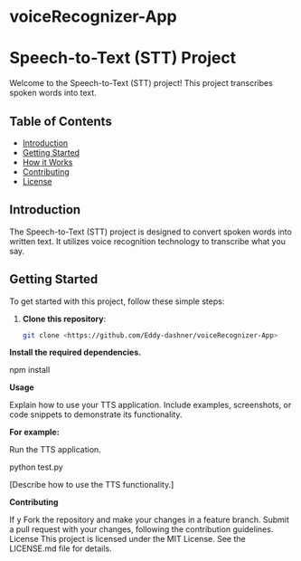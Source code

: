# voiceRecognizer-App

# Speech-to-Text (STT) Project

Welcome to the Speech-to-Text (STT) project! This project transcribes spoken words into text.

## Table of Contents

- [Introduction](#introduction)
- [Getting Started](#getting-started)
- [How it Works](#how-it-works)
- [Contributing](#contributing)
- [License](#license)

## Introduction

The Speech-to-Text (STT) project is designed to convert spoken words into written text. It utilizes voice recognition technology to transcribe what you say.

## Getting Started

To get started with this project, follow these simple steps:

1. **Clone this repository**:

   ```bash
   git clone <https://github.com/Eddy-dashner/voiceRecognizer-App>
   ```

**Install the required dependencies.**

npm install

**Usage**

Explain how to use your TTS application. Include examples, screenshots, or code snippets to demonstrate its functionality.

**For example:**

Run the TTS application.

python test.py

[Describe how to use the TTS functionality.]

**Contributing**

If y
Fork the repository and make your changes in a feature branch.
Submit a pull request with your changes, following the contribution guidelines.
License
This project is licensed under the MIT License. See the LICENSE.md file for details.
